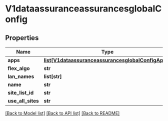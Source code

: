 # V1dataassuranceassurancesglobalConfig

## Properties
Name | Type | Description | Notes
------------ | ------------- | ------------- | -------------
**apps** | [**list[V1dataassuranceassurancesglobalConfigApps]**](V1dataassuranceassurancesglobalConfigApps.md) |  | [optional] 
**flex_algo** | **str** |  | [optional] 
**lan_names** | **list[str]** |  | [optional] 
**name** | **str** |  | [optional] 
**site_list_id** | **str** |  | [optional] 
**use_all_sites** | **str** |  | [optional] 

[[Back to Model list]](../README.md#documentation-for-models) [[Back to API list]](../README.md#documentation-for-api-endpoints) [[Back to README]](../README.md)

